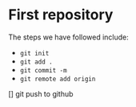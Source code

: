 # First repository

The steps we have followed include:
- `git init`
- `git add .`
- `git commit -m`
- `git remote add origin`

[] git push to github